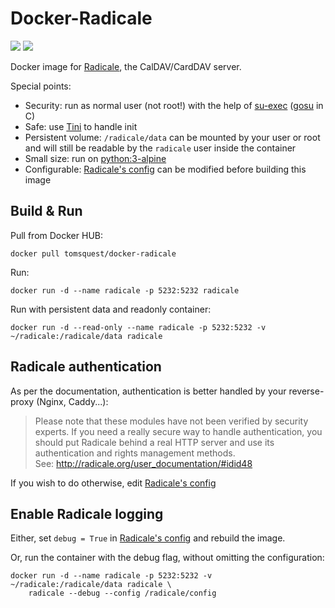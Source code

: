 # Docker-Radicale

[![](https://images.microbadger.com/badges/image/tomsquest/docker-radicale.svg)](https://microbadger.com/images/tomsquest/docker-radicale)
[![](https://images.microbadger.com/badges/version/tomsquest/docker-radicale.svg)](https://microbadger.com/images/tomsquest/docker-radicale)

Docker image for [Radicale](http//radicale.org/), the CalDAV/CardDAV server.

Special points:
* Security: run as normal user (not root!) with the help of [su-exec](https://github.com/ncopa/su-exec) ([gosu](https://github.com/tianon/gosu) in C)
* Safe: use [Tini](https://github.com/krallin/tini) to handle init
* Persistent volume: `/radicale/data` can be mounted by your user or root and will still be readable by the `radicale` user inside the container
* Small size: run on [python:3-alpine](https://hub.docker.com/_/python/)
* Configurable: [Radicale's config](config/config) can be modified before building this image

## Build & Run

Pull from Docker HUB:

```
docker pull tomsquest/docker-radicale
```

Run:

```
docker run -d --name radicale -p 5232:5232 radicale
```

Run with persistent data and readonly container:

```
docker run -d --read-only --name radicale -p 5232:5232 -v ~/radicale:/radicale/data radicale
```

## Radicale authentication

As per the documentation, authentication is better handled by your reverse-proxy (Nginx, Caddy...):

> Please note that these modules have not been verified by security experts. 
> If you need a really secure way to handle authentication, you should put 
> Radicale behind a real HTTP server and use its authentication and rights 
> management methods.  
> See: http://radicale.org/user_documentation/#idid48

If you wish to do otherwise, edit [Radicale's config](config/config)

## Enable Radicale logging

Either, set `debug = True` in [Radicale's config](config/config) and rebuild the image.

Or, run the container with the debug flag, without omitting the configuration:

```
docker run -d --name radicale -p 5232:5232 -v ~/radicale:/radicale/data radicale \
    radicale --debug --config /radicale/config
```